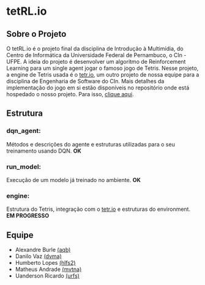 # tetRL.io

## Sobre o Projeto

O tetRL.io é o projeto final da disciplina de Introdução à Multimídia, do Centro de Informática da Universidade Federal de Pernambuco, o CIn - UFPE. A ideia do projeto é desenvolver um algoritmo de Reinforcement Learning para um single agent jogar o famoso jogo de Tetris.
Nesse projeto, a engine de Tetris usada é o [tetr.io](https://uandersonricardo.github.io/tetr.io/), um outro projeto de nossa equipe para a disciplina de Engenharia de Software do CIn. Mais detalhes da implementação do jogo em si estão disponíveis no repositório onde está hospedado o nosso projeto. Para isso, [clique aqui](https://github.com/uandersonricardo/tetr.io).

## Estrutura
### dqn_agent: 
Métodos e descrições do agente e estruturas utilizadas para o seu treinamento usando DQN. **OK**

### run_model:
Execução de um modelo já treinado no ambiente. **OK**

### engine:
Estrutura do Tetris, integração com o [tetr.io](https://uandersonricardo.github.io/tetr.io/) e estruturas do environment. **EM PROGRESSO**


## Equipe 
- Alexandre Burle    [(aqb)](https://github.com/aqb)
- Danilo Vaz         [(dvma)](https://github.com/danilovazm)
- Humberto Lopes     [(hlfs2)](https://google.com)
- Matheus Andrade    [(mvtna)](https://github.com/matheusvtna)
- Uanderson Ricardo  [(urfs)](https://github.com/uandersonricardo)
